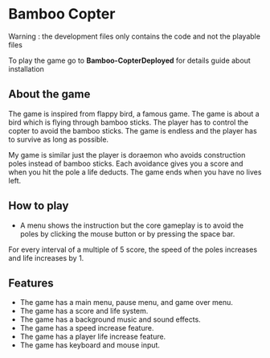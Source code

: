 # Bamboo Copter

<emphasis> Warning : the development files only contains the code and not the playable files </emphasis>

To play the game go to **Bamboo-CopterDeployed** for details guide about installation

## About the game

The game is inspired from flappy bird, a famous game. The game is about a bird which is flying through bamboo sticks. The player has to control the copter to avoid the bamboo sticks. The game is endless and the player has to survive as long as possible.

My game is similar just the player is doraemon who avoids construction poles instead of bamboo sticks.
Each avoidance gives you a score and when you hit the pole a life deducts. The game ends when you have no lives left.

## How to play

- A menu shows the instruction but the core gameplay is to avoid the poles by clicking the mouse button or by pressing the space bar.

For every interval of a multiple of 5 score, the speed of the poles increases and life increases by 1.

## Features

- The game has a main menu, pause menu, and game over menu.
- The game has a score and life system.
- The game has a background music and sound effects.
- The game has a speed increase feature.
- The game has a player life increase feature.
- The game has keyboard and mouse input.
